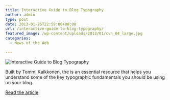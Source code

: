 ```yaml
---
title: Interactive Guide to Blog Typography
author: admin
type: post
date: 2013-01-25T22:59:00+00:00
url: /interactive-guide-to-blog-typography/
featured_image: /wp-content/uploads/2013/01/cvn_04_large.jpg
categories:
  - News of the Web

---
```

<img src="https://i2.wp.com/codevisually.com/wp-content/uploads/2013/01/cvn_04_large.jpg?w=700" alt="Interactive Guide to Blog Typography" data-recalc-dims="1" />

Built by Tommi Kaikkonen, the is an essential resource that helps you understand some of the key typographic fundamentals you should be using on your blog.

<a href="http://codevisually.com/interactive-guide-to-blog-typography/" title="Interactive Guide to Blog Typography" target="_blank">Read the article</a>